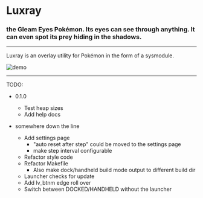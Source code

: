# Luxray
### the Gleam Eyes Pokémon. Its eyes can see through anything. It can even spot its prey hiding in the shadows.
---

Luxray is an overlay utility for Pokémon in the form of a sysmodule.

![demo](https://cdn.discordapp.com/attachments/320121819958870016/663097207515250784/TV_CAM_device_20200104_111112.270.png)

---

TODO:

- 0.1.0
  - Test heap sizes
  - Add help docs

- somewhere down the line
  - Add settings page
    - "auto reset after step" could be moved to the settings page
    - make step interval configurable
  - Refactor style code
  - Refactor Makefile
    - Also make dock/handheld build mode output to different build dir
  - Launcher checks for update
  - Add lv_btnm edge roll over
  - Switch between DOCKED/HANDHELD without the launcher
